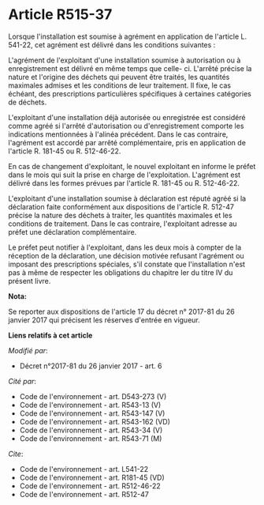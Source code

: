 # Article R515-37

Lorsque l'installation est soumise à agrément en application de l'article L. 541-22, cet agrément est délivré dans les
conditions suivantes : 

L'agrément de l'exploitant d'une installation soumise à autorisation ou à enregistrement est délivré en même temps que celle-
ci. L'arrêté précise la nature et l'origine des déchets qui peuvent être traités, les quantités maximales admises et les
conditions de leur traitement. Il fixe, le cas échéant, des prescriptions particulières spécifiques à certaines catégories de
déchets. 

L'exploitant d'une installation déjà autorisée ou enregistrée est considéré comme agréé si l'arrêté d'autorisation ou
d'enregistrement comporte les indications mentionnées à l'alinéa précédent. Dans le cas contraire, l'agrément est accordé par
arrêté complémentaire, pris en application de l'article R. 181-45 ou R. 512-46-22. 

En cas de changement d'exploitant, le nouvel exploitant en informe le préfet dans le mois qui suit la prise en charge de
l'exploitation. L'agrément est délivré dans les formes prévues par l'article R. 181-45 ou R. 512-46-22. 

L'exploitant d'une installation soumise à déclaration est réputé agréé si la déclaration faite conformément aux dispositions
de l'article R. 512-47 précise la nature des déchets à traiter, les quantités maximales et les conditions de traitement. Dans
le cas contraire, l'exploitant adresse au préfet une déclaration complémentaire. 

Le préfet peut notifier à l'exploitant, dans les deux mois à compter de la réception de la déclaration, une décision motivée
refusant l'agrément ou imposant des prescriptions spéciales, s'il constate que l'installation n'est pas à même de respecter
les obligations du chapitre Ier du titre IV du présent livre.

**Nota:**

Se reporter aux dispositions de l'article 17 du décret n° 2017-81 du 26 janvier 2017 qui précisent les réserves d'entrée en
vigueur.

**Liens relatifs à cet article**

_Modifié par_:

  - Décret n°2017-81 du 26 janvier 2017 - art. 6

_Cité par_:

  - Code de l'environnement - art. D543-273 (V)
  - Code de l'environnement - art. R543-13 (V)
  - Code de l'environnement - art. R543-147 (V)
  - Code de l'environnement - art. R543-162 (VD)
  - Code de l'environnement - art. R543-34 (V)
  - Code de l'environnement - art. R543-71 (M)

_Cite_:

  - Code de l'environnement - art. L541-22
  - Code de l'environnement - art. R181-45 (VD)
  - Code de l'environnement - art. R512-46-22
  - Code de l'environnement - art. R512-47

